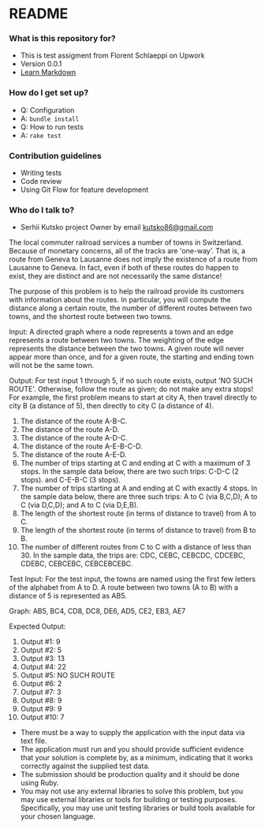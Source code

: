 # README #

### What is this repository for? ###

* This is test assigment from Florent Schlaeppi on Upwork
* Version 0.0.1
* [Learn Markdown](https://bitbucket.org/tutorials/markdowndemo)

### How do I get set up? ###

* Q: Configuration
* A: `bundle install`
* Q: How to run tests
* A: `rake test`

### Contribution guidelines ###

* Writing tests
* Code review
* Using Git Flow for feature development

### Who do I talk to? ###

* Serhii Kutsko project Owner by email kutsko86@gmail.com


The local commuter railroad services a number of towns in Switzerland.  Because of monetary concerns, all of the tracks are 'one-way’. That is, a route from Geneva to Lausanne does not imply the existence of a route from Lausanne to Geneva. In fact, even if both of these routes do happen to exist, they are distinct and are not necessarily the same distance!

The purpose of this problem is to help the railroad provide its customers with information about the routes. In particular, you will compute the distance along a certain route, the number of different routes between two towns, and the shortest route between two towns.

Input: A directed graph where a node represents a town and an edge represents a route between two towns. The weighting of the edge represents the distance between the two towns. A given route will never appear more than once, and for a given route, the starting and ending town will not be the same town.

Output: For test input 1 through 5, if no such route exists, output 'NO SUCH ROUTE'. Otherwise, follow the route as given; do not make any extra stops! For example, the first problem means to start at city A, then travel directly to city B (a distance of 5), then directly to city C (a distance of 4).

1. The distance of the route A-B-C.
2. The distance of the route A-D.
3. The distance of the route A-D-C.
4. The distance of the route A-E-B-C-D.
5. The distance of the route A-E-D.
6. The number of trips starting at C and ending at C with a maximum of 3 stops.  In the sample data below, there are two such trips: C-D-C (2 stops). and C-E-B-C (3 stops).
7. The number of trips starting at A and ending at C with exactly 4 stops.  In the sample data below, there are three such trips: A to C (via B,C,D); A to C (via D,C,D); and A to C (via D,E,B).
8. The length of the shortest route (in terms of distance to travel) from A to C.
9. The length of the shortest route (in terms of distance to travel) from B to B.
10. The number of different routes from C to C with a distance of less than 30.  In the sample data, the trips are: CDC, CEBC, CEBCDC, CDCEBC, CDEBC, CEBCEBC, CEBCEBCEBC.

Test Input:
For the test input, the towns are named using the first few letters of the alphabet from A to D. A route between two towns (A to B) with a distance of 5 is represented as AB5.

Graph: AB5, BC4, CD8, DC8, DE6, AD5, CE2, EB3, AE7

Expected Output:
1. Output #1: 9
2. Output #2: 5
3. Output #3: 13
4. Output #4: 22
5. Output #5: NO SUCH ROUTE
6. Output #6: 2
7. Output #7: 3
8. Output #8: 9
9. Output #9: 9
10. Output #10: 7

 - There must be a way to supply the application with the input data via text file.
 - The application must run and you should provide sufficient evidence that your solution is complete by, as a minimum, indicating that it works correctly against the supplied test data.
 - The submission should be production quality and it should be done using Ruby.
 - You may not use any external libraries to solve this problem, but you may use external libraries or tools for building or testing purposes. Specifically, you may use unit testing libraries or build tools available for your chosen language.